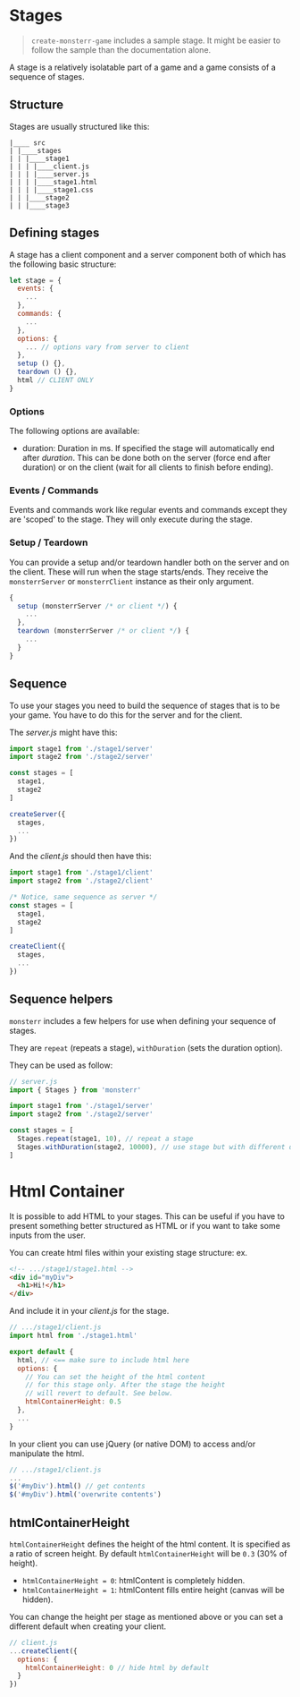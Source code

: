 # Stages
> `create-monsterr-game` includes a sample stage. It might be easier to follow the sample than the documentation alone.

A stage is a relatively isolatable part of a game and a game consists of a sequence of stages.

## Structure
Stages are usually structured like this:
```
|____ src
| |____stages
| | |____stage1
| | | |____client.js
| | | |____server.js
| | | |____stage1.html
| | | |____stage1.css
| | |____stage2
| | |____stage3
```


## Defining stages
A stage has a client component and a server component both of which has the following basic structure:
```js
let stage = {
  events: {
    ...
  },
  commands: {
    ...
  },
  options: {
    ... // options vary from server to client
  },
  setup () {},
  teardown () {},
  html // CLIENT ONLY
}
```

### Options
The following options are available:

- duration: Duration in ms. If specified the stage will automatically end after *duration*. This can be done both on the server (force end after duration) or on the client (wait for all clients to finish before ending).

### Events / Commands
Events and commands work like regular events and commands except they are 'scoped' to the stage. They will only execute during the stage.

### Setup / Teardown
You can provide a setup and/or teardown handler both on the server and on the client. These will run when the stage starts/ends. They receive the `monsterrServer` or `monsterrClient` instance as their only argument.

```js
{
  setup (monsterrServer /* or client */) {
    ...
  },
  teardown (monsterrServer /* or client */) {
    ...
  }
}
```


## Sequence
To use your stages you need to build the sequence of stages that is to be your game. You have to do this for the server and for the client.

The *server.js* might have this:
```js
import stage1 from './stage1/server'
import stage2 from './stage2/server'

const stages = [
  stage1,
  stage2
]

createServer({
  stages,
  ...
})
```

And the *client.js* should then have this:
```js
import stage1 from './stage1/client'
import stage2 from './stage2/client'

/* Notice, same sequence as server */
const stages = [
  stage1,
  stage2
]

createClient({
  stages,
  ...
})
```

## Sequence helpers
`monsterr` includes a few helpers for use when defining your sequence of stages.

They are `repeat` (repeats a stage), `withDuration` (sets the duration option).

They can be used as follow:
```js
// server.js
import { Stages } from 'monsterr'

import stage1 from './stage1/server'
import stage2 from './stage2/server'

const stages = [
  Stages.repeat(stage1, 10), // repeat a stage
  Stages.withDuration(stage2, 10000), // use stage but with different duration
]
```

# Html Container

It is possible to add HTML to your stages. This can be useful if you have to present something better structured as HTML or if you want to take some inputs from the user.

You can create html files within your existing stage structure: ex.

```html
<!-- .../stage1/stage1.html -->
<div id="myDiv">
  <h1>Hi!</h1>
</div>
```
And include it in your *client.js* for the stage.

```js
// .../stage1/client.js
import html from './stage1.html'

export default {
  html, // <== make sure to include html here
  options: {
    // You can set the height of the html content
    // for this stage only. After the stage the height
    // will revert to default. See below.
    htmlContainerHeight: 0.5
  },
  ...
}
```

In your client you can use jQuery (or native DOM) to access and/or manipulate the html.

```js
// .../stage1/client.js
...
$('#myDiv').html() // get contents
$('#myDiv').html('overwrite contents')
```

## htmlContainerHeight
`htmlContainerHeight` defines the height of the html content. It is specified as a ratio of screen height.
By default `htmlContainerHeight` will be `0.3` (30% of height).

- `htmlContainerHeight = 0`: htmlContent is completely hidden.
- `htmlContainerHeight = 1`: htmlContent fills entire height (canvas will be hidden).

You can change the height per stage as mentioned above or you can set a different default when creating your client.

```js
// client.js
...createClient({
  options: {
    htmlContainerHeight: 0 // hide html by default
  }
})
```